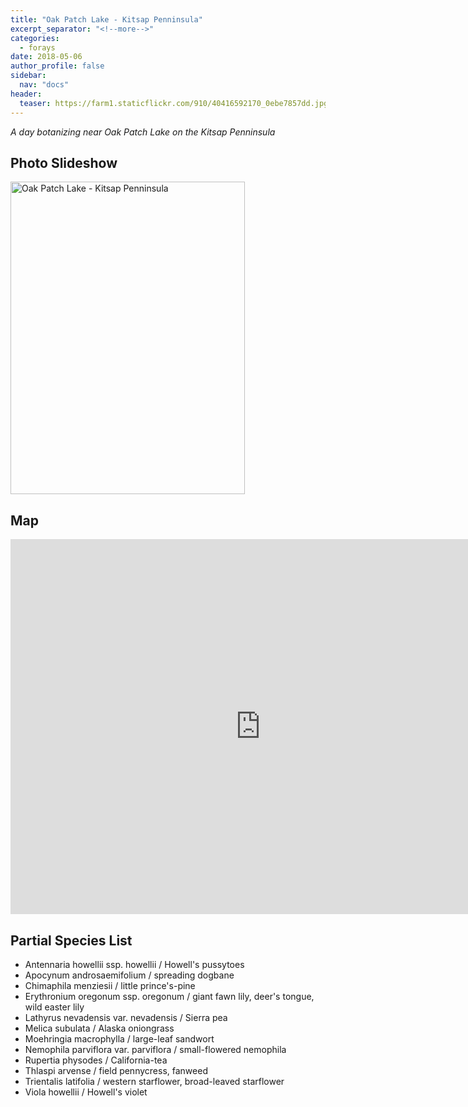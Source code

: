 ```yaml
---
title: "Oak Patch Lake - Kitsap Penninsula"
excerpt_separator: "<!--more-->"
categories:
  - forays
date: 2018-05-06
author_profile: false
sidebar:
  nav: "docs"
header:
  teaser: https://farm1.staticflickr.com/910/40416592170_0ebe7857dd.jpg
---
```


*A day botanizing near Oak Patch Lake on the Kitsap Penninsula*

## Photo Slideshow
<a data-flickr-embed="true"  href="https://www.flickr.com/photos/156212250@N04/albums/72157667122889887" title="Oak Patch Lake - Kitsap Penninsula"><img src="https://farm1.staticflickr.com/949/42223713301_6ad9371947_k.jpg" width="375" height="500" alt="Oak Patch Lake - Kitsap Penninsula"></a><script async src="//embedr.flickr.com/assets/client-code.js" charset="utf-8"></script>

## Map
<iframe width="800" height="600" frameborder="0" scrolling="no" allowfullscreen src="http://www.arcgis.com/apps/webappviewer/index.html?id=caaf617bce164d60b4a4b87e7e5937c4&extent=-13684126.432%2C6019446.9619%2C-13681317.3713%2C6021104.6899%2C102100"></iframe>

## Partial Species List
- Antennaria howellii ssp. howellii / Howell's pussytoes
- Apocynum androsaemifolium / spreading dogbane
- Chimaphila menziesii / little prince's-pine
- Erythronium oregonum ssp. oregonum / giant fawn lily, deer's tongue, wild easter lily
- Lathyrus nevadensis var. nevadensis / Sierra pea
- Melica subulata / Alaska oniongrass
- Moehringia macrophylla / large-leaf sandwort
- Nemophila parviflora var. parviflora / small-flowered nemophila
- Rupertia physodes / California-tea
- Thlaspi arvense / field pennycress, fanweed
- Trientalis latifolia / western starflower, broad-leaved starflower
- Viola howellii / Howell's violet



